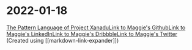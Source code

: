 # 2022-01-18
[The Pattern Language of Project XanaduLink to Maggie's GithubLink to Maggie's LinkedInLink to Maggie's DribbbleLink to Maggie's Twitter](https://maggieappleton.com/xanadu-patterns) (Created using [[markdown-link-expander]])